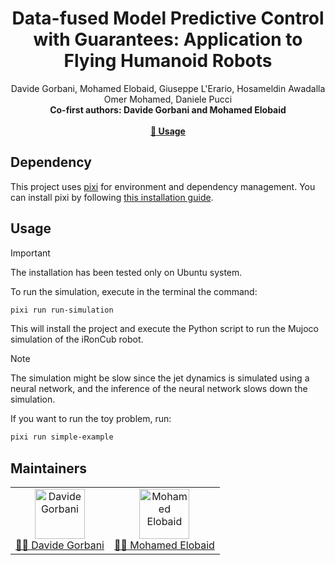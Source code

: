 <h1 align="center">
Data-fused Model Predictive Control with Guarantees: Application to Flying Humanoid Robots
</h1>

<div align="center">
Davide Gorbani, Mohamed Elobaid, Giuseppe L'Erario, Hosameldin Awadalla Omer Mohamed, Daniele Pucci
<br>
<b>Co-first authors: Davide Gorbani and Mohamed Elobaid</b>
</div>
<br>

<div align="center">
    <a href="#Usage"><b>🔧 Usage</b></a>
</div>
<be>


## Dependency

This project uses [pixi](https://prefix.dev/docs/pixi) for environment and dependency management. You can install pixi by following [this installation guide](https://pixi.sh/latest/installation/).

## Usage

> [!IMPORTANT]
> The installation has been tested only on Ubuntu system.

To run the simulation, execute in the terminal the command:

```bash
pixi run run-simulation
```

This will install the project and execute the Python script to run the Mujoco simulation of the iRonCub robot.

> [!NOTE]
> The simulation might be slow since the jet dynamics is simulated using a neural network, and the inference of the neural network slows down the simulation.

If you want to run the toy problem, run:
```bash
pixi run simple-example
```

## Maintainers

<table>
  <tr>
    <td align="center">
      <a href="https://github.com/davidegorbani">
        <img src="https://github.com/davidegorbani.png" width="80" alt="Davide Gorbani"><br>
        👨‍💻 Davide Gorbani
      </a>
    </td>
    <td align="center">
      <a href="https://github.com/mebbaid">
        <img src="https://github.com/mebbaid.png" width="80" alt="Mohamed Elobaid"><br>
        👨‍💻 Mohamed Elobaid
      </a>
    </td>
  </tr>
</table>

